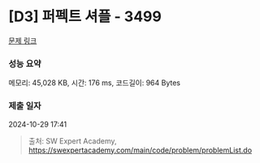 # [D3] 퍼펙트 셔플 - 3499 

[문제 링크](https://swexpertacademy.com/main/code/problem/problemDetail.do?contestProbId=AWGsRbk6AQIDFAVW) 

### 성능 요약

메모리: 45,028 KB, 시간: 176 ms, 코드길이: 964 Bytes

### 제출 일자

2024-10-29 17:41



> 출처: SW Expert Academy, https://swexpertacademy.com/main/code/problem/problemList.do